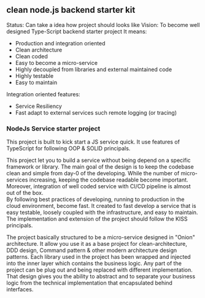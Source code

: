## clean node.js backend starter kit

Status: Can take a idea how project should looks like
Vision: To become well designed Type-Script backend starter project
It means:

- Production and integration oriented
- Clean architecture
- Clean coded
- Easy to become a micro-service
- Highly decoupled from libraries and external maintained code
- Highly testable
- Easy to maintain

Integration oriented features:

- Service Resiliency
- Fast adapt to external services such remote logging (or tracing)

### NodeJs Service starter project

This project is built to kick start a JS service quick.
It use features of TypeScript for following OOP & SOLID principals.

This project let you to build a service without being depend on a specific framework or library.
The main goal of the design is to keep the codebase clean and simple from day-0 of the developing.
While the number of micro-services increasing, keeping the codebase readable become important.
Moreover, integration of well coded service with CI/CD pipeline is almost out of the box.  
By following best practices of developing, running to production in the cloud environment, become fast.
It created to fast develop a service that is easy testable, loosely coupled with the infrastructure, and easy to maintain.
The implementation and extension of the project should follow the KISS principals.

The project basically structured to be a micro-service designed in "Onion" architecture.
It allow you use it as a base project for clean-architecture, DDD design, Command pattern & other modern architecture design patterns.
Each library used in the project has been wrapped and injected into the inner layer which contains the business logic.
Any part of the project can be plug out and being replaced with different implementation.
That design gives you the ability to abstract and to separate your business logic from the technical implementation that encapsulated behind interfaces.
